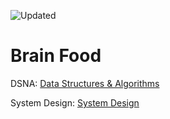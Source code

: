 ![Updated](https://img.shields.io/github/last-commit/eyc94/brain?style=flat-square&logo=github&label=Updated&color=blue&labelColor=grey&logoColor=white&dateFormat=long)

# Brain Food

DSNA: [Data Structures & Algorithms](dsna/dsna.md)

System Design: [System Design](system-design/system-design.md)
